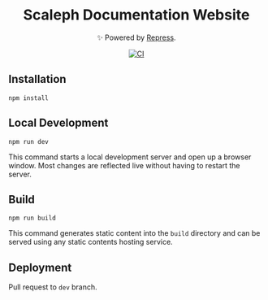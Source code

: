 <div align="center">


# Scaleph Documentation Website

✨ Powered by [Repress](https://rspress.dev/).

[![CI](https://github.com/flowerfine/scaleph-repress-site/actions/workflows/ci.yml/badge.svg)](https://github.com/flowerfine/scaleph-repress-site/actions/workflows/ci.yml)

</div>

## Installation

```console
npm install
```

## Local Development

```console
npm run dev
```

This command starts a local development server and open up a browser window. Most changes are reflected live without having to restart the server.

## Build

```console
npm run build
```

This command generates static content into the `build` directory and can be served using any static contents hosting service.

## Deployment

Pull request to `dev` branch.
